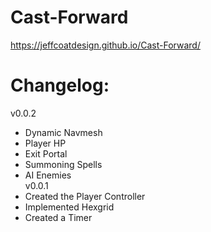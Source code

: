 # Cast-Forward
https://jeffcoatdesign.github.io/Cast-Forward/
# Changelog:
v0.0.2
+ Dynamic Navmesh
+ Player HP
+ Exit Portal
+ Summoning Spells
+ AI Enemies  
v0.0.1
+ Created the Player Controller
+ Implemented Hexgrid
+ Created a Timer
